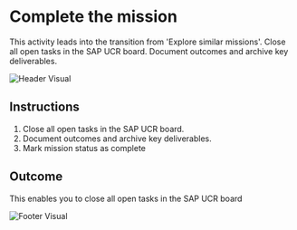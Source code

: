 # Complete the mission

This activity leads into the transition from 'Explore similar missions'. Close all open tasks in the SAP UCR board. Document outcomes and archive key deliverables.

![Header Visual](https://raw.githubusercontent.com/BriskenFinancials/use-case-template/main/cards/assets/UC10000426-Y-06-top.png)

## Instructions

1. Close all open tasks in the SAP UCR board.
2. Document outcomes and archive key deliverables.
3. Mark mission status as complete

## Outcome

This enables you to close all open tasks in the SAP UCR board

![Footer Visual](https://raw.githubusercontent.com/BriskenFinancials/use-case-template/main/cards/assets/UC10000426-Y-06-bottom.png)